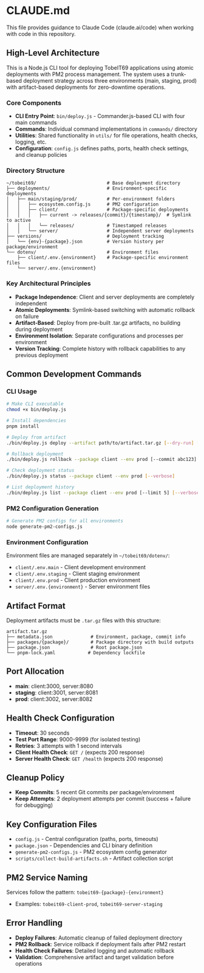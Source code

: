 # CLAUDE.md

This file provides guidance to Claude Code (claude.ai/code) when working with code in this repository.

## High-Level Architecture

This is a Node.js CLI tool for deploying TobeIT69 applications using atomic deployments with PM2 process management. The system uses a trunk-based deployment strategy across three environments (main, staging, prod) with artifact-based deployments for zero-downtime operations.

### Core Components

- **CLI Entry Point**: `bin/deploy.js` - Commander.js-based CLI with four main commands
- **Commands**: Individual command implementations in `commands/` directory
- **Utilities**: Shared functionality in `utils/` for file operations, health checks, logging, etc.
- **Configuration**: `config.js` defines paths, ports, health check settings, and cleanup policies

### Directory Structure

```
~/tobeit69/                          # Base deployment directory
├── deployments/                     # Environment-specific deployments
│   ├── main/staging/prod/           # Per-environment folders
│   │   ├── ecosystem.config.js      # PM2 configuration
│   │   ├── client/                  # Package-specific deployments
│   │   │   ├── current -> releases/{commit}/{timestamp}/  # Symlink to active
│   │   │   └── releases/            # Timestamped releases
│   │   └── server/                  # Independent server deployments
├── versions/                        # Deployment tracking
│   └── {env}-{package}.json         # Version history per package/environment
└── dotenv/                          # Environment files
    ├── client/.env.{environment}    # Package-specific environment files
    └── server/.env.{environment}
```

### Key Architectural Principles

- **Package Independence**: Client and server deployments are completely independent
- **Atomic Deployments**: Symlink-based switching with automatic rollback on failure
- **Artifact-Based**: Deploy from pre-built .tar.gz artifacts, no building during deployment
- **Environment Isolation**: Separate configurations and processes per environment
- **Version Tracking**: Complete history with rollback capabilities to any previous deployment

## Common Development Commands

### CLI Usage

```bash
# Make CLI executable
chmod +x bin/deploy.js

# Install dependencies
pnpm install

# Deploy from artifact
./bin/deploy.js deploy --artifact path/to/artifact.tar.gz [--dry-run] [--verbose]

# Rollback deployment
./bin/deploy.js rollback --package client --env prod [--commit abc123] [--verbose]

# Check deployment status
./bin/deploy.js status --package client --env prod [--verbose]

# List deployment history
./bin/deploy.js list --package client --env prod [--limit 5] [--verbose]
```

### PM2 Configuration Generation

```bash
# Generate PM2 configs for all environments
node generate-pm2-configs.js
```

### Environment Configuration

Environment files are managed separately in `~/tobeit69/dotenv/`:
- `client/.env.main` - Client development environment
- `client/.env.staging` - Client staging environment
- `client/.env.prod` - Client production environment
- `server/.env.{environment}` - Server environment files

## Artifact Format

Deployment artifacts must be `.tar.gz` files with this structure:
```
artifact.tar.gz
├── metadata.json              # Environment, package, commit info
├── packages/{package}/        # Package directory with build outputs
├── package.json               # Root package.json
└── pnpm-lock.yaml            # Dependency lockfile
```

## Port Allocation

- **main**: client:3000, server:8080
- **staging**: client:3001, server:8081
- **prod**: client:3002, server:8082

## Health Check Configuration

- **Timeout**: 30 seconds
- **Test Port Range**: 9000-9999 (for isolated testing)
- **Retries**: 3 attempts with 1 second intervals
- **Client Health Check**: `GET /` (expects 200 response)
- **Server Health Check**: `GET /health` (expects 200 response)

## Cleanup Policy

- **Keep Commits**: 5 recent Git commits per package/environment
- **Keep Attempts**: 2 deployment attempts per commit (success + failure for debugging)

## Key Configuration Files

- `config.js` - Central configuration (paths, ports, timeouts)
- `package.json` - Dependencies and CLI binary definition
- `generate-pm2-configs.js` - PM2 ecosystem config generator
- `scripts/collect-build-artifacts.sh` - Artifact collection script

## PM2 Service Naming

Services follow the pattern: `tobeit69-{package}-{environment}`
- Examples: `tobeit69-client-prod`, `tobeit69-server-staging`

## Error Handling

- **Deploy Failures**: Automatic cleanup of failed deployment directory
- **PM2 Rollback**: Service rollback if deployment fails after PM2 restart
- **Health Check Failures**: Detailed logging and automatic rollback
- **Validation**: Comprehensive artifact and target validation before operations